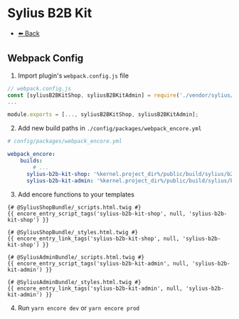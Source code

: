 # Sylius B2B Kit

- [⬅️ Back](./01.1-configuration.md)

## Webpack Config

1. Import plugin's `webpack.config.js` file

```js
// webpack.config.js
const [syliusB2BKitShop, syliusB2BKitAdmin] = require('./vendor/sylius/b2b-kit/webpack.config');
...

module.exports = [..., syliusB2BKitShop, syliusB2BKitAdmin];
```

2. Add new build paths in `./config/packages/webpack_encore.yml`

```yml
# config/packages/webpack_encore.yml

webpack_encore:
    builds:
        # ...
      sylius-b2b-kit-shop: '%kernel.project_dir%/public/build/sylius/b2b-kit/shop'
      sylius-b2b-kit-admin: '%kernel.project_dir%/public/build/sylius/b2b-kit/admin'
```

3. Add encore functions to your templates

```twig
{# @SyliusShopBundle/_scripts.html.twig #}
{{ encore_entry_script_tags('sylius-b2b-kit-shop', null, 'sylius-b2b-kit-shop') }}

{# @SyliusShopBundle/_styles.html.twig #}
{{ encore_entry_link_tags('sylius-b2b-kit-shop', null, 'sylius-b2b-kit-shop') }}

{# @SyliusAdminBundle/_scripts.html.twig #}
{{ encore_entry_script_tags('sylius-b2b-kit-admin', null, 'sylius-b2b-kit-admin') }}

{# @SyliusAdminBundle/_styles.html.twig #}
{{ encore_entry_link_tags('sylius-b2b-kit-admin', null, 'sylius-b2b-kit-admin') }}
```

4. Run `yarn encore dev` or `yarn encore prod`
